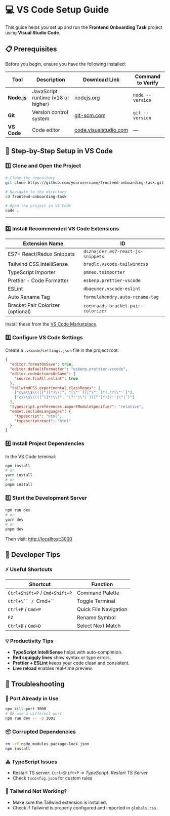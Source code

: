 # 💻 VS Code Setup Guide

This guide helps you set up and run the **Frontend Onboarding Task** project using **Visual Studio Code**.

## 📋 Prerequisites

Before you begin, ensure you have the following installed:

| Tool        | Description                        | Download Link                                           | Command to Verify |
| ----------- | ---------------------------------- | ------------------------------------------------------- | ----------------- |
| **Node.js** | JavaScript runtime (v18 or higher) | [nodejs.org](https://nodejs.org/)                       | `node --version`  |
| **Git**     | Version control system             | [git-scm.com](https://git-scm.com/)                     | `git --version`   |
| **VS Code** | Code editor                        | [code.visualstudio.com](https://code.visualstudio.com/) | —                 |

## 🚀 Step-by-Step Setup in VS Code

### 1️⃣ Clone and Open the Project

```bash
# Clone the repository
git clone https://github.com/yourusername/frontend-onboarding-task.git

# Navigate to the directory
cd frontend-onboarding-task

# Open the project in VS Code
code .
```

---

### 2️⃣ Install Recommended VS Code Extensions

| Extension Name                    | ID                                 |
| --------------------------------- | ---------------------------------- |
| ES7+ React/Redux Snippets         | `dsznajder.es7-react-js-snippets`  |
| Tailwind CSS IntelliSense         | `bradlc.vscode-tailwindcss`        |
| TypeScript Importer               | `pmneo.tsimporter`                 |
| Prettier - Code Formatter         | `esbenp.prettier-vscode`           |
| ESLint                            | `dbaeumer.vscode-eslint`           |
| Auto Rename Tag                   | `formulahendry.auto-rename-tag`    |
| Bracket Pair Colorizer (optional) | `coenraads.bracket-pair-colorizer` |

Install these from the [VS Code Marketplace](https://marketplace.visualstudio.com/VSCode).

### 3️⃣ Configure VS Code Settings

Create a `.vscode/settings.json` file in the project root:

```json
{
  "editor.formatOnSave": true,
  "editor.defaultFormatter": "esbenp.prettier-vscode",
  "editor.codeActionsOnSave": {
    "source.fixAll.eslint": true
  },
  "tailwindCSS.experimental.classRegex": [
    ["cva\\$\\(([^)]*)\\)", "[\"'`]([^\"'`]*).*?[\"'`]"],
    ["cx\\$\\(([^)]*)\\)", "(?:'|\"|`)([^']*)(?:'|\"|`)"]
  ],
  "typescript.preferences.importModuleSpecifier": "relative",
  "emmet.includeLanguages": {
    "typescript": "html",
    "typescriptreact": "html"
  }
}
```

### 4️⃣ Install Project Dependencies

In the VS Code terminal:

```bash
npm install
# or
yarn install
# or
pnpm install
```

### 5️⃣ Start the Development Server

```bash
npm run dev
# or
yarn dev
# or
pnpm dev
```

Then visit: [http://localhost:3000](http://localhost:3000)

## 🧠 Developer Tips

### ⚡ Useful Shortcuts

| Shortcut                       | Function              |
| ------------------------------ | --------------------- |
| `Ctrl+Shift+P` / `Cmd+Shift+P` | Command Palette       |
| `Ctrl+\`` / `Cmd+\`\`          | Toggle Terminal       |
| `Ctrl+P` / `Cmd+P`             | Quick File Navigation |
| `F2`                           | Rename Symbol         |
| `Ctrl+D` / `Cmd+D`             | Select Next Match     |

### 💡 Productivity Tips

* **TypeScript IntelliSense** helps with auto-completion.
* **Red squiggly lines** show syntax or type errors.
* **Prettier + ESLint** keeps your code clean and consistent.
* **Live reload** enables real-time preview.

## 🐞 Troubleshooting

### 🔁 Port Already in Use

```bash
npx kill-port 3000
# OR use a different port
npm run dev -- -p 3001
```

### 📦 Corrupted Dependencies

```bash
rm -rf node_modules package-lock.json
npm install
```

### ⚠️ TypeScript Issues

* Restart TS server: `Ctrl+Shift+P` → *TypeScript: Restart TS Server*
* Check `tsconfig.json` for custom rules

### 🎨 Tailwind Not Working?

* Make sure the Tailwind extension is installed.
* Check if Tailwind is properly configured and imported in `globals.css`.

